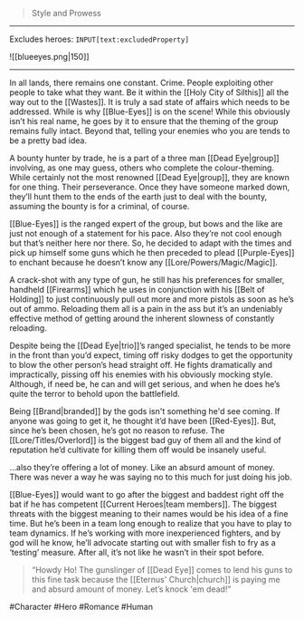 >Style and Prowess
---

Excludes heroes: `INPUT[text:excludedProperty]`

![[blueeyes.png|150]]

---
In all lands, there remains one constant. Crime. People exploiting other people to take what they want. Be it within the [[Holy City of Silthis]] all the way out to the [[Wastes]]. It is truly a sad state of affairs which needs to be addressed. While is why [[Blue-Eyes]] is on the scene! While this obviously isn’t his real name, he goes by it to ensure that the theming of the group remains fully intact. Beyond that, telling your enemies who you are tends to be a pretty bad idea.

A bounty hunter by trade, he is a part of a three man [[Dead Eye|group]] involving, as one may guess, others who complete the colour-theming. While certainly not the most renowned [[Dead Eye|group]], they are known for one thing. Their perseverance. Once they have someone marked down, they’ll hunt them to the ends of the earth just to deal with the bounty, assuming the bounty is for a criminal, of course.

[[Blue-Eyes]] is the ranged expert of the group, but bows and the like are just not enough of a statement for his pace. Also they’re not cool enough but that’s neither here nor there. So, he decided to adapt with the times and pick up himself some guns which he then preceded to plead [[Purple-Eyes]] to enchant because he doesn’t know any [[Lore/Powers/Magic/Magic]].

A crack-shot with any type of gun, he still has his preferences for smaller, handheld [[Firearms]] which he uses in conjunction with his [[Belt of Holding]] to just continuously pull out more and more pistols as soon as he’s out of ammo. Reloading them all is a pain in the ass but it’s an undeniably effective method of getting around the inherent slowness of constantly reloading.

Despite being the [[Dead Eye|trio]]’s ranged specialist, he tends to be more in the front than you’d expect, timing off risky dodges to get the opportunity to blow the other person’s head straight off. He fights dramatically and impractically, pissing off his enemies with his obviously mocking style. Although, if need be, he can and will get serious, and when he does he’s quite the terror to behold upon the battlefield.

Being [[Brand|branded]] by the gods isn't something he'd see coming. If anyone was going to get it, he thought it’d have been [[Red-Eyes]]. But, since he’s been chosen, he’s got no reason to refuse. The [[Lore/Titles/Overlord]] is the biggest bad guy of them all and the kind of reputation he’d cultivate for killing them off would be insanely useful.

…also they’re offering a lot of money. Like an absurd amount of money. There was never a way he was saying no to this much for just doing his job.

[[Blue-Eyes]] would want to go after the biggest and baddest right off the bat if he has competent [[Current Heroes|team members]]. The biggest threats with the biggest meaning to their names would be his idea of a fine time. But he’s been in a team long enough to realize that you have to play to team dynamics. If he’s working with more inexperienced fighters, and by god will he know, he’ll advocate starting out with smaller fish to fry as a ‘testing’ measure. After all, it’s not like he wasn’t in their spot before.

>“Howdy Ho! The gunslinger of [[Dead Eye]] comes to lend his guns to this fine task because the [[Eternus' Church|church]] is paying me and absurd amount of money. Let’s knock 'em dead!”

#Character #Hero #Romance #Human